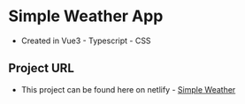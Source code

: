 # Simple Weather App

- Created in Vue3 - Typescript - CSS

## Project URL

- This project can be found here on netlify - [Simple Weather](https://simple-weather-rmd.netlify.app/)
